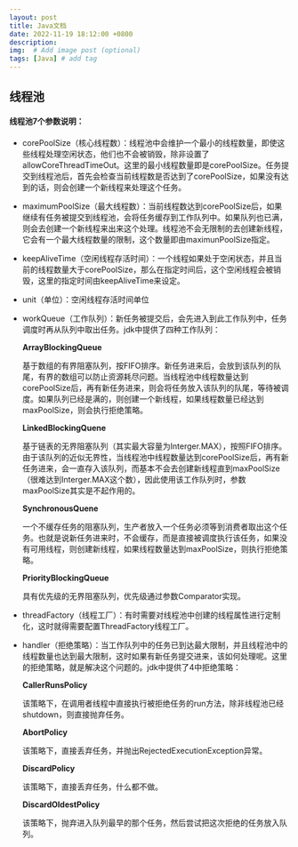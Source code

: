```yaml
---
layout: post
title: Java文档
date: 2022-11-19 18:12:00 +0800
description:
img:  # Add image post (optional)
tags: [Java] # add tag
---
```


## 线程池

#### 线程池7个参数说明：

* corePoolSize（核心线程数）：线程池中会维护一个最小的线程数量，即使这些线程处理空闲状态，他们也不会被销毁，除非设置了allowCoreThreadTimeOut。这里的最小线程数量即是corePoolSize。任务提交到线程池后，首先会检查当前线程数是否达到了corePoolSize，如果没有达到的话，则会创建一个新线程来处理这个任务。

* maximumPoolSize（最大线程数）：当前线程数达到corePoolSize后，如果继续有任务被提交到线程池，会将任务缓存到工作队列中。如果队列也已满，则会去创建一个新线程来出来这个处理。线程池不会无限制的去创建新线程，它会有一个最大线程数量的限制，这个数量即由maximunPoolSize指定。

* keepAliveTime（空闲线程存活时间）：一个线程如果处于空闲状态，并且当前的线程数量大于corePoolSize，那么在指定时间后，这个空闲线程会被销毁，这里的指定时间由keepAliveTime来设定。

* unit（单位）：空闲线程存活时间单位

* workQueue（工作队列）：新任务被提交后，会先进入到此工作队列中，任务调度时再从队列中取出任务。jdk中提供了四种工作队列：

  **ArrayBlockingQueue**

  基于数组的有界阻塞队列，按FIFO排序。新任务进来后，会放到该队列的队尾，有界的数组可以防止资源耗尽问题。当线程池中线程数量达到corePoolSize后，再有新任务进来，则会将任务放入该队列的队尾，等待被调度。如果队列已经是满的，则创建一个新线程，如果线程数量已经达到maxPoolSize，则会执行拒绝策略。

  **LinkedBlockingQuene**

  基于链表的无界阻塞队列（其实最大容量为Interger.MAX），按照FIFO排序。由于该队列的近似无界性，当线程池中线程数量达到corePoolSize后，再有新任务进来，会一直存入该队列，而基本不会去创建新线程直到maxPoolSize（很难达到Interger.MAX这个数），因此使用该工作队列时，参数maxPoolSize其实是不起作用的。

  **SynchronousQuene**

  一个不缓存任务的阻塞队列，生产者放入一个任务必须等到消费者取出这个任务。也就是说新任务进来时，不会缓存，而是直接被调度执行该任务，如果没有可用线程，则创建新线程，如果线程数量达到maxPoolSize，则执行拒绝策略。

  **PriorityBlockingQueue**

  具有优先级的无界阻塞队列，优先级通过参数Comparator实现。

* threadFactory（线程工厂）：有时需要对线程池中创建的线程属性进行定制化，这时就得需要配置ThreadFactory线程工厂。

* handler（拒绝策略）：当工作队列中的任务已到达最大限制，并且线程池中的线程数量也达到最大限制，这时如果有新任务提交进来，该如何处理呢。这里的拒绝策略，就是解决这个问题的。jdk中提供了4中拒绝策略：

  **CallerRunsPolicy**

  该策略下，在调用者线程中直接执行被拒绝任务的run方法，除非线程池已经shutdown，则直接抛弃任务。

  **AbortPolicy**

  该策略下，直接丢弃任务，并抛出RejectedExecutionException异常。

  **DiscardPolicy**

  该策略下，直接丢弃任务，什么都不做。

  **DiscardOldestPolicy**

  该策略下，抛弃进入队列最早的那个任务，然后尝试把这次拒绝的任务放入队列。

